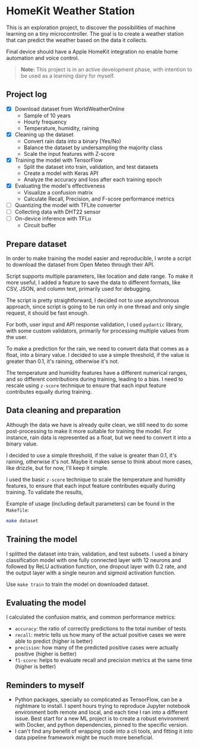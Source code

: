 HomeKit Weather Station
=======================

This is an exploration project, to discover the possibilities of machine learning 
on a tiny microcontroller. The goal is to create a weather station that can predict
the weather based on the data it collects. 

Final device should have a Apple HomeKit integration no enable home automation and
voice control.

> **Note:** This project is in an active development phase, with intention to be 
> used as a learning dairy for myself.

## Project log

- [X] Download dataset from WorldWeatherOnline
    - Sample of 10 years 
    - Hourly frequency
    - Temperature, humidity, raining
- [X] Cleaning up the dataset
	- Convert rain data into a binary (Yes/No)
	- Balance the dataset by undersampling the majority class
	- Scale the input features with Z-score
- [X] Training the model with TensorFlow 
	- Split the dataset into train, validation, and test datasets
	- Create a model with Keras API
	- Analyze the accuracy and loss after each training epoch
- [X] Evaluating the model's effectiveness 
	- Visualize a confusion matrix
	- Calculate Recall, Precision, and F-score performance metrics
- [ ] Quantizing the model with TFLite converter
- [ ] Collecting data with DHT22 sensor
- [ ] On-device inference with TFLu
	- Circuit buffer 

## Prepare dataset

In order to make training the model easier and reproducible, I wrote a script
to download the dataset from Open Meteo through their API. 

Script supports multiple parameters, like location and date range.
To make it more useful, I added a feature to save the data to different formats,
like CSV, JSON, and column text, primarily used for debugging.

The script is pretty straightforward, I decided not to use asynchronous approach,
since script is going to be run only in one thread and only single request, it 
should be fast enough.

For both, user input and API response validation, I used `pydantic` library, with
some custom validators, primarily for processing multiple values from the user.

To make a prediction for the rain, we need to convert data that comes as a float,
into a binary value. I decided to use a simple threshold, if the value is greater
than 0.1, it's raining, otherwise it's not.

The temperature and humidity features have a different numerical ranges, and so 
different contributions during training, leading to a bias. I need to rescale using 
`z-score` technique to ensure that each input feature contributes equally during training.

## Data cleaning and preparation

Although the data we have is already quite clean, we still need to do some
post-processing to make it more suitable for training the model. For instance, 
rain data is represented as a float, but we need to convert it into a binary
value.

I decided to use a simple threshold, if the value is greater than 0.1, it's
raining, otherwise it's not. Maybe it makes sense to think about more cases,
like drizzle, but for now, I'll keep it simple.

I used the basic `z-score` technique to scale the temperature and humidity features,
to ensure that each input feature contributes equally during training. To validate the
results, 

Example of usage (including default parameters) can be found in the `Makefile`:

```bash
make dataset
```

## Training the model

I splitted the dataset into train, validation, and test subsets. I used a binary classification
model with one fully connected layer with 12 neurons and followed by ReLU activation function,
one dropout layer with 0.2 rate, and the output layer with a single neuron and sigmoid activation
function.

Use `make train` to train the model on downloaded dataset. 

## Evaluating the model

I calculated the confusion matrix, and common performance metrics: 

- `accuracy`: the ratio of correctly predictions to the total number of tests
- `recall`: metric tells us how many of the actual positive cases we were able to predict (higher is better)
- `precision`: how many of the predicted positive cases were actually positive (higher is better)
- `f1-score`: helps to evaluate recall and precision metrics at the same time (higher is better)


## Reminders to myself

- Python packages, specially so complicated as TensorFlow, can be a nightmare to install. I spent
hours trying to reproduce Jupyter notebook environment both remote and local, and each time I ran
into a different issue. Best start for a new ML project is to create a robust environment with
Docker, and python dependencies, pinned to the specific version.
- I can't find any benefit of wrapping code into a cli tools, and fitting it into data pipeline
framework might be much more beneficial.
